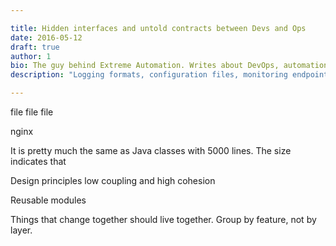 ```yaml
---

title: Hidden interfaces and untold contracts between Devs and Ops
date: 2016-05-12
draft: true
author: 1
bio: The guy behind Extreme Automation. Writes about DevOps, automation, enterprise processes, open-source, start-up life. Travels the world.
description: "Logging formats, configuration files, monitoring endpoints are just interfaces towards effective application operations and maintanance. Everybody knows about UX importance. Let's talk a bit about Operations Experience - OX." 

---
```






file 
file 
file


nginx


It is pretty much the same as Java classes with 5000 lines. The size indicates that 

Design principles low coupling and high cohesion

Reusable modules

Things that change together should live together. Group by feature, not by layer.



